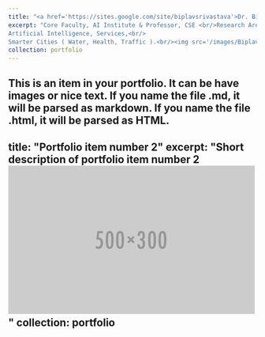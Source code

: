 ```yaml
---
title: "<a href='https://sites.google.com/site/biplavsrivastava'>Dr. Biplav Srivastava</a>"
excerpt: "Core Faculty, AI Institute & Professor, CSE <br/>Research Areas :<br/>
Artificial Intelligence, Services,<br/>
Smarter Cities ( Water, Health, Traffic ).<br/><img src='/images/Biplav (1).jpg' width="150px">"
collection: portfolio
---
```


This is an item in your portfolio. It can be have images or nice text. If you name the file .md, it will be parsed as markdown. If you name the file .html, it will be parsed as HTML. 
---
title: "Portfolio item number 2"
excerpt: "Short description of portfolio item number 2 <br/><img src='/images/500x300.png'>"
collection: portfolio
---